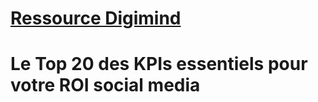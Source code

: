 # [Ressource Digimind](https://blog.digimind.com/fr/insight-driven-marketing-fr/mesurer-roi/20-kpis-essentiels-pour-votre-roi-social-media/)

# Le Top 20 des KPIs essentiels pour votre ROI social media
